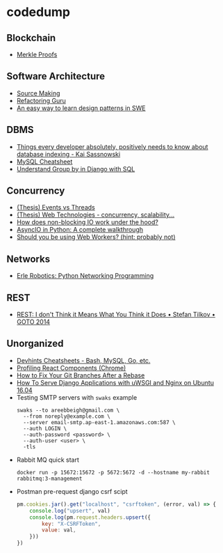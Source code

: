 # codedump

## Blockchain
- [Merkle Proofs](https://bitcoin.stackexchange.com/questions/69018/merkle-root-and-merkle-proofs)

## Software Architecture
- [Source Making](https://sourcemaking.com/)
- [Refactoring Guru](https://refactoring.guru/)
- [An easy way to learn design patterns in SWE](http://scientificprogrammer.net/2020/01/30/an-easy-way-to-learn-design-patterns-in-software-development/)

## DBMS
- [Things every developer absolutely, positively needs to know about database indexing - Kai Sassnowski
](https://youtu.be/HubezKbFL7E)
- [MySQL Cheatsheet](https://www.mysqltutorial.org/mysql-cheat-sheet.aspx)
- [Understand Group by in Django with SQL](https://hakibenita.com/django-group-by-sql#how-to-group-by)

## Concurrency
- [(Thesis) Events vs Threads](https://berb.github.io/diploma-thesis/original/043_threadsevents.html)
- [(Thesis) Web Technologies - concurrency, scalability...](https://berb.github.io/diploma-thesis/original/index.html#chapter/5)
- [How does non-blocking IO work under the hood?](https://medium.com/ing-blog/how-does-non-blocking-io-work-under-the-hood-6299d2953c74)
- [AsyncIO in Python: A complete walkthrough](https://realpython.com/async-io-python/#setting-up-your-environment)
- [Should you be using Web Workers? (hint: probably not)](https://medium.com/@david.gilbertson/should-you-should-be-using-web-workers-hint-probably-not-9b6d26dc8c6a)

## Networks
- [Erle Robotics: Python Networking Programming](https://erlerobotics.gitbooks.io/erle-robotics-python-gitbook-free/content/)

## REST
- [REST: I don't Think it Means What You Think it Does • Stefan Tilkov • GOTO 2014
](https://www.youtube.com/watch?v=pspy1H6A3FM)

## Unorganized
- [Devhints Cheatsheets - Bash, MySQL, Go, etc. ](https://devhints.io/)
- [Profiling React Components (Chrome)](https://calibreapp.com/blog/react-performance-profiling-optimization)
- [How to Fix Your Git Branches After a Rebase](https://www.viget.com/articles/how-to-fix-your-git-branches-after-a-rebase/)
- [How To Serve Django Applications with uWSGI and Nginx on Ubuntu 16.04](https://www.digitalocean.com/community/tutorials/how-to-serve-django-applications-with-uwsgi-and-nginx-on-ubuntu-16-04#install-and-configure-virtualenv-and-virtualenvwrapper)
- Testing SMTP servers with `swaks` example
  ```
  swaks --to areebbeigh@gmail.com \
    --from noreply@example.com \
    --server email-smtp.ap-east-1.amazonaws.com:587 \
    --auth LOGIN \
    --auth-password <password> \
    --auth-user <user> \
    -tls
  ```
- Rabbit MQ quick start
    ```
    docker run -p 15672:15672 -p 5672:5672 -d --hostname my-rabbit rabbitmq:3-management
    ```
- Postman pre-request django csrf scipt
  ```javascript
  pm.cookies.jar().get("localhost", "csrftoken", (error, val) => {
      console.log("upsert", val)
      console.log(pm.request.headers.upsert({
          key: "X-CSRFToken",
          value: val,
      }))
  })
  ```
